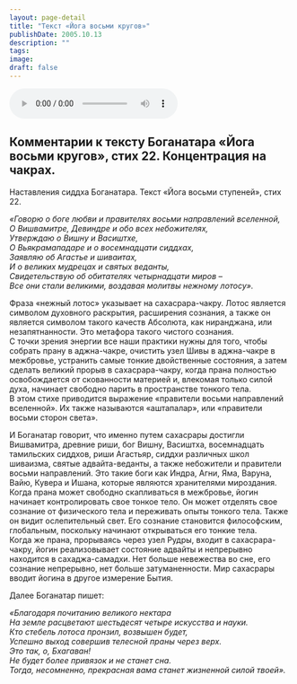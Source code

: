 ```yaml
---
layout: page-detail
title: "Текст «Йога восьми кругов»"
publishDate: 2005.10.13
description: ""
tags:
image:
draft: false
---
```


<audio title="2005.10.13 - Текст «Йога восьми кругов».mp3" src="/upload/iblock/066/066dba4add298dff62fbf19e17294ec2.mp3" controls=""></audio>

## **Комментарии к тексту Боганатара «Йога восьми кругов», стих 22\.** **Концентрация на чакрах.**
  
  
 Наставления сиддха Боганатара. Текст «Йога восьми ступеней», стих 22\.   
  
_«Говорю о боге любви и правителях восьми направлений вселенной,_   
_О Вишвамитре, Девиндре и обо всех небожителях,_   
_Утверждаю о Вишну и Васиштхе,_   
_О Вьякрамападаре и о восемнадцати сиддхах,_   
_Заявляю об Агастье и шиваитах,_   
_И о великих мудрецах и святых веданты,_   
_Свидетельствую об обитателях четырнадцати миров –_   
_Все они стали великими, воздавая молитвы нежному лотосу»._   

 Фраза «нежный лотос» указывает на сахасрара-чакру. Лотос является символом духовного раскрытия, расширения сознания, а также он является символом такого качеств Абсолюта, как ниранджана, или незапятнанности. Это метафора такого чистого сознания.   
 С точки зрения энергии все наши практики нужны для того, чтобы собрать прану в аджна-чакре, очистить узел Шивы в аджна-чакре в межбровье, устранить самые тонкие двойственные состояния, а затем сделать великий прорыв в сахасрара-чакру, когда прана полностью освобождается от скованности материей и, влекомая только силой духа, начинает свободно парить в пространстве тонкого тела.   
 В этом стихе приводится выражение «правители восьми направлений вселенной». Их также называются «аштапалар», или «правители восьми сторон света».   
  
 И Боганатар говорит, что именно путем сахасрары достигли Вишвамитра, древние риши, бог Вишну, Васиштха, восемнадцать тамильских сиддхов, риши Агастьяр, сиддхи различных школ шиваизма, святые адвайта-веданты, а также небожители и правители восьми направлений. Это такие боги как Индра, Агни, Яма, Варуна, Вайю, Кувера и Ишана, которые являются хранителями мироздания.   
 Когда прана может свободно скапливаться в межбровье, йогин начинает контролировать свое тонкое тело. Он может отделять свое сознание от физического тела и переживать опыты тонкого тела. Также он видит ослепительный свет. Его сознание становится философским, глобальным, поскольку начинают открываться его тонкие тела.   
 Когда же прана, прорываясь через узел Рудры, входит в сахасрара-чакру, йогин реализовывает состояние адвайты и непрерывно находится в сахаджа-самадхи. Нет больше невежества во сне, его сознание непрерывно, нет больше затуманенности. Мир сахасрары вводит йогина в другое измерение Бытия.

  
 Далее Боганатар пишет:   
  
_«Благодаря почитанию великого нектара_   
_На земле расцветают шестьдесят четыре искусства и науки._   
_Кто стебель лотоса пронзил, возвышен будет,_   
_Успешно выход совершив телесной праны через верх._   
_Это так, о, Бхагаван!_   
_Не будет более привязок и не станет сна._   
_Тогда, несомненно, прекрасная вама станет жизненной силой твоей»._   
  
  
